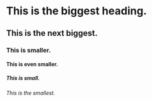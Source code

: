 # This is the biggest heading.
## This is the next biggest.
### This is smaller.
#### This is even smaller.
##### This is small.
###### This is the smallest.

